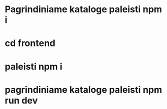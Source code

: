 # Pagrindiniame kataloge paleisti npm i 
# cd frontend 
# paleisti npm i 
# pagrindiniame kataloge paleisti npm run dev